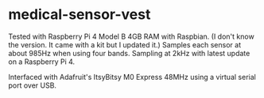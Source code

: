 # medical-sensor-vest

Tested with Raspberry Pi 4 Model B 4GB RAM with Raspbian. (I don't know the version. It came with a kit but I updated it.) Samples each sensor at about 985Hz when using four bands. Sampling at 2kHz with latest update on a Raspberry Pi 4.

Interfaced with Adafruit's ItsyBitsy M0 Express 48MHz using a virtual serial port over USB.
